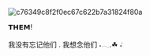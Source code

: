 ![c76349c8f2f0ec67c622b7a31824f80a](https://github.com/user-attachments/assets/776c5456-eb09-4f42-a676-3aefb1923789)

𝗧𝗛𝗘𝗠!

我没有忘记他们 . 我想念他们  ˖𓂃.☘︎ ݁˖
